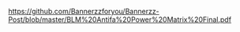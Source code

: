 https://github.com/Bannerzzforyou/Bannerzz-Post/blob/master/BLM%20Antifa%20Power%20Matrix%20Final.pdf
